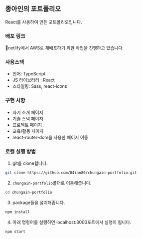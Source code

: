## 종아인의 포트폴리오

React를 사용하여 만든 포트폴리오입니다.

### 배포 링크
netlify에서 AWS로 재배포하기 위한 작업을 진행하고 있습니다.

### 사용스택

- 언어: TypeScript
- JS 라이브러리 : React
- 스타일링: Sass, react-icons

### 구현 사항

- 자기 소개 페이지
- 기술 스택 페이지
- 프로젝트 페이지
- 교육/활동 페이지
- react-router-dom을 사용한 페이지 이동

### 로컬 실행 방법

1. git을 clone합니다.

```bash
git clone https://github.com/04ian80/chungain-portfolio.git
```

2. `chungain-portfolio`폴더로 이동해줍니다.

```bash
cd chungain-portfolio
```

3. package들을 설치해줍니다.

```bash
npm install
```

4. 아래 명령어를 실행하면 localhost:3000포트에서 실행이 됩니다.

```bash
npm start
```
